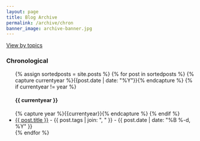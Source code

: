 ```yaml
---
layout: page
title: Blog Archive
permalink: /archive/chron
banner_image: archive-banner.jpg
---
```

<div>
<a href="{{site.url | append: site.baseurl}}/archive/tags">View by topics</a>
</div>

### Chronological
<div>
  <ul>
    {% assign sortedposts = site.posts %}
    {% for post in sortedposts %}
      {% capture currentyear %}{{post.date | date: "%Y"}}{% endcapture %}
      {% if currentyear != year %}
        <h4>{{ currentyear }}</h4>
        {% capture year %}{{currentyear}}{% endcapture %} 
      {% endif %}
      <li>
        <a href="{{ post.url | append: '/' | replace: '//', '/' | prepend: site.baseurl | prepend: site.url |  }}">{{ post.title }}</a> <span class="archive-meta"> - {{ post.tags | join: ", " }} - {{ post.date | date: "%B %-d, %Y"  }}</span>
      </li>
    {% endfor %}
  </ul>
</div>

